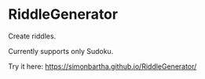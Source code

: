 # RiddleGenerator
Create riddles.

Currently supports only Sudoku.

Try it here: https://simonbartha.github.io/RiddleGenerator/
